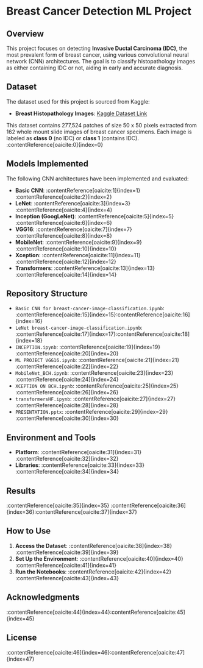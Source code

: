 # Breast Cancer Detection ML Project

## Overview

This project focuses on detecting **Invasive Ductal Carcinoma (IDC)**, the most prevalent form of breast cancer, using various convolutional neural network (CNN) architectures. The goal is to classify histopathology images as either containing IDC or not, aiding in early and accurate diagnosis.

## Dataset

The dataset used for this project is sourced from Kaggle:

- **Breast Histopathology Images**: [Kaggle Dataset Link](https://www.kaggle.com/datasets/paultimothymooney/breast-histopathology-images)

This dataset contains 277,524 patches of size 50 x 50 pixels extracted from 162 whole mount slide images of breast cancer specimens. Each image is labeled as **class 0** (no IDC) or **class 1** (contains IDC).&#8203;:contentReference[oaicite:0]{index=0}

## Models Implemented

The following CNN architectures have been implemented and evaluated:

- **Basic CNN**: :contentReference[oaicite:1]{index=1}&#8203;:contentReference[oaicite:2]{index=2}
- **LeNet**: :contentReference[oaicite:3]{index=3}&#8203;:contentReference[oaicite:4]{index=4}
- **Inception (GoogLeNet)**: :contentReference[oaicite:5]{index=5}&#8203;:contentReference[oaicite:6]{index=6}
- **VGG16**: :contentReference[oaicite:7]{index=7}&#8203;:contentReference[oaicite:8]{index=8}
- **MobileNet**: :contentReference[oaicite:9]{index=9}&#8203;:contentReference[oaicite:10]{index=10}
- **Xception**: :contentReference[oaicite:11]{index=11}&#8203;:contentReference[oaicite:12]{index=12}
- **Transformers**: :contentReference[oaicite:13]{index=13}&#8203;:contentReference[oaicite:14]{index=14}

## Repository Structure

- `Basic CNN for breast-cancer-image-classification.ipynb`: :contentReference[oaicite:15]{index=15}&#8203;:contentReference[oaicite:16]{index=16}
- `LeNet breast-cancer-image-classification.ipynb`: :contentReference[oaicite:17]{index=17}&#8203;:contentReference[oaicite:18]{index=18}
- `INCEPTION.ipynb`: :contentReference[oaicite:19]{index=19}&#8203;:contentReference[oaicite:20]{index=20}
- `ML PROJECT VGG16.ipynb`: :contentReference[oaicite:21]{index=21}&#8203;:contentReference[oaicite:22]{index=22}
- `MobileNet_BCH.ipynb`: :contentReference[oaicite:23]{index=23}&#8203;:contentReference[oaicite:24]{index=24}
- `XCEPTION ON BCH.ipynb`: :contentReference[oaicite:25]{index=25}&#8203;:contentReference[oaicite:26]{index=26}
- `transformersHF.ipynb`: :contentReference[oaicite:27]{index=27}&#8203;:contentReference[oaicite:28]{index=28}
- `PRESENTATION.pptx`: :contentReference[oaicite:29]{index=29}&#8203;:contentReference[oaicite:30]{index=30}

## Environment and Tools

- **Platform**: :contentReference[oaicite:31]{index=31}&#8203;:contentReference[oaicite:32]{index=32}
- **Libraries**: :contentReference[oaicite:33]{index=33}&#8203;:contentReference[oaicite:34]{index=34}

## Results

:contentReference[oaicite:35]{index=35} :contentReference[oaicite:36]{index=36}&#8203;:contentReference[oaicite:37]{index=37}

## How to Use

1. **Access the Dataset**: :contentReference[oaicite:38]{index=38}&#8203;:contentReference[oaicite:39]{index=39}
2. **Set Up the Environment**: :contentReference[oaicite:40]{index=40}&#8203;:contentReference[oaicite:41]{index=41}
3. **Run the Notebooks**: :contentReference[oaicite:42]{index=42}&#8203;:contentReference[oaicite:43]{index=43}

## Acknowledgments

:contentReference[oaicite:44]{index=44}&#8203;:contentReference[oaicite:45]{index=45}

## License

:contentReference[oaicite:46]{index=46}&#8203;:contentReference[oaicite:47]{index=47}
